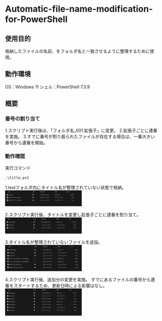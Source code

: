 # Automatic-file-name-modification-for-PowerShell
## 使用目的
格納したファイルの名前、をフォルダ名と一致させるように整理するために使用。
## 動作環境
OS：Windows 11 
シェル：PowerShell 7.3.9
## 概要
### 番号の割り当て
1.スクリプト実行後は、「フォルダ名_001.拡張子」に変更。
2.拡張子ごとに連番を実施。
3.すでに番号が割り振られたファイルが存在する場合は、一番大きい番号から連番を開始。

### 動作確認

実行コマンド
```
.\title.ps1
```

1.testフォルダ内にタイトル名が整理されていない状態で格納。
<img src="title\title-001.png" width="50%">

2.スクリプト実行後、タイトルを変更し拡張子ごとに連番を割り当て。
<img src="title\title-002.png" width="50%">

3.タイトル名が整理されていないファイルを追加。
<img src="title\title-003.png" width="50%">

4.スクリプト実行後、追加分の変更を実施。
  すでにあるファイルの番号から連番をスタートするため、更新日時による影響はなし。
<img src="title\title-004.png" width="50%">




